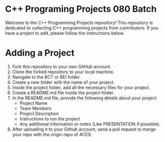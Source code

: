 # C++ Programing Projects 080 Batch

Welcome to the C++ Programming Projects repository! This repository is dedicated to collecting C++ programming projects from contributors. If you have a project to add, please follow the instructions below.

# Adding a Project
1. Fork this repository to your own GitHub account.
2. Clone the forked repository to your local machine.
3. Navigate to the BCT or BEI folder.
4. Create a new folder with the name of your project.
5. Inside the project folder, add all the necessary files for your project.
6. Create a README.md file inside the project folder.
7. In the README.md file, provide the following details about your project:
   - Project Name
   - Team Members
   - Project Description
   - Instructions to run the project
   - Any additional information or notes (Like PRESENTATION if possible).
8. After uploading it to your Github account, send a pull request to merge your repo with the origin repo of ACES.
